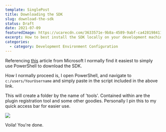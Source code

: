 ```yaml
---
template: SinglePost
title: Downloading the SDK
slug: download-the-sdk
status: Draft
date: 2021-07-09
featuredImage: https://ucarecdn.com/3633571e-9b8a-4589-9abf-ca428198411f/
excerpt: How to best install the SDK locally on your development machine
categories:
  - category: Development Environment Configuration
---
```

Referencing [this](https://docs.microsoft.com/en-us/dynamics365/customerengagement/on-premises/developer/download-tools-nuget?view=op-9-1) article from Microsoft I normally find it easiest to simply use PowerShell to download the SDK. 

How I normally proceed is, I open PowerShell, and navigate to `c:/users/YourUsername` and simply paste in the script included in the above link. 

This will create a folder by the name of 'tools'. Contained within are the plugin registration tool and some other goodies. Personally I pin this to my quick access bar for easier use.

![](https://ucarecdn.com/d0b463be-a667-4c8f-af00-e71fb1ae7475/)

Voila! You're done.